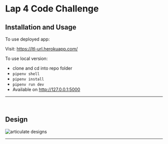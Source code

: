 # Lap 4 Code Challenge

## Installation and Usage
To use deployed app:

Visit: https://ltl-url.herokuapp.com/

To use local version:
- clone and cd into repo folder
- `pipenv shell`
- `pipenv install`
- `pipenv run dev`
- Available on http://127.0.0.1:5000 

<hr>
<br>

## Design

![articulate designs](https://user-images.githubusercontent.com/91187363/178157572-b768a5c2-2643-44a1-9189-f6d742cb6647.png)

<hr>
<br>




